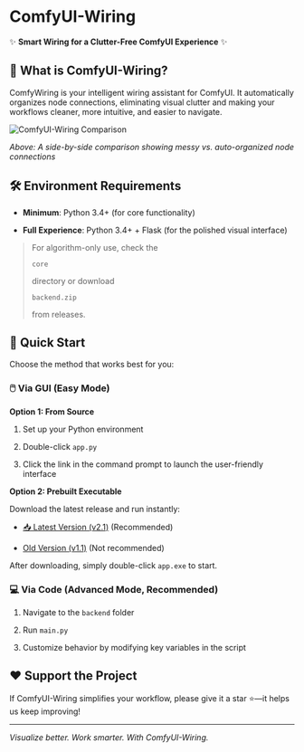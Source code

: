 # ComfyUI-Wiring

✨ **Smart Wiring for a Clutter-Free ComfyUI Experience** ✨

## 🌟 What is ComfyUI-Wiring?

ComfyWiring is your intelligent wiring assistant for ComfyUI. It automatically organizes node connections, eliminating visual clutter and making your workflows cleaner, more intuitive, and easier to navigate.



![ComfyUI-Wiring Comparison](https://github.com/user-attachments/assets/db223461-9ab2-4cf4-8135-4ea520747236)

*Above: A side-by-side comparison showing messy vs. auto-organized node connections*

## 🛠️ Environment Requirements



*   **Minimum**: Python 3.4+ (for core functionality)

*   **Full Experience**: Python 3.4+ + Flask (for the polished visual interface)

> For algorithm-only use, check the 
>
> `core`
>
>  directory or download 
>
> `backend.zip`
>
>  from releases.

## 🚀 Quick Start

Choose the method that works best for you:

### 🖱️ Via GUI (Easy Mode)

**Option 1: From Source**



1.  Set up your Python environment

2.  Double-click `app.py`

3.  Click the link in the command prompt to launch the user-friendly interface

**Option 2: Prebuilt Executable**

Download the latest release and run instantly:



*   [📥 Latest Version (v2.1)](https://github.com/Just-A-Freshman/ComfyUI-Wiring/releases/download/source_code/dist2.1.zip) (Recommended)

*   [Old Version (v1.1)](https://github.com/Just-A-Freshman/ComfyUI-Wiring/releases/download/source_code/dist1.1.zip) (Not recommended)

After downloading, simply double-click `app.exe` to start.

### 💻 Via Code (Advanced Mode, Recommended)



1.  Navigate to the `backend` folder

2.  Run `main.py`

3.  Customize behavior by modifying key variables in the script

## ❤️ Support the Project

If ComfyUI-Wiring simplifies your workflow, please give it a star ⭐—it helps us keep improving!



***

*Visualize better. Work smarter. With ComfyUI-Wiring.*

